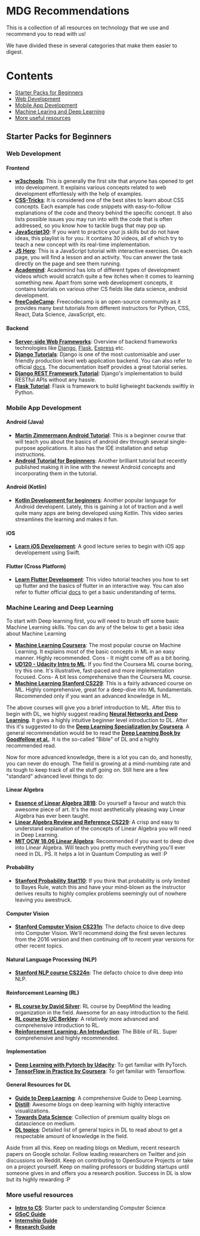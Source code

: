# MDG Recommendations
This is a collection of all resources on technology that we use and recommend you to read with us!

We have divided these in several categories that make them easier to digest.

# Contents

* [Starter Packs for Beginners](#Starter-Packs-for-Beginners)
* [Web Development](#Web-Development)
* [Mobile App Development](#Mobile-App-Development)
* [Machine Learing and Deep Learning](#Machine-Learing-and-Deep-Learning)
* [More useful resources](#More-useful-resources)

## Starter Packs for Beginners
### Web Development
#### <b>Frontend</b>
- **[w3schools](https://www.w3schools.com/)**: This is generally the first site that anyone has opened to get into development. It explains various concepts related to web development effortlessly with the help of examples.
- **[CSS-Tricks](https://css-tricks.com/)**: It is considered one of the best sites to learn about CSS concepts. Each example has code snippets with easy-to-follow explanations of the code and theory behind the specific concept. It also lists possible issues you may run into with the code that is often addressed, so you know how to tackle bugs that may pop up.
- **[JavaScript30](https://www.youtube.com/playlist?list=PLu8EoSxDXHP6CGK4YVJhL_VWetA865GOH)**: If you want to practice your js skills but do not have ideas, this playlist is for you. It contains 30 videos, all of which try to teach a new concept with its real-time implementation.
- **[JS Hero](https://www.jshero.net/en/home.html)**: This is a JavaScript tutorial with interactive exercises. On each page, you will find a lesson and an activity. You can answer the task directly on the page and see them running.
- **[Academind](https://www.youtube.com/channel/UCSJbGtTlrDami-tDGPUV9-w)**: Academind has lots of different types of development videos which would scratch quite a few itches when it comes to learning something new. Apart from some web development concepts, it contains tutorials on various other CS fields like data science, android development.
- **[freeCodeCamp](https://www.youtube.com/c/Freecodecamp)**: Freecodecamp is an open-source community as it provides many best tutorials from different instructors for Python, CSS, React, Data Science, JavaScript, etc.
#### <b>Backend</b>
- **[Server-side Web Frameworks](https://developer.mozilla.org/en-US/docs/Learn/Server-side/First_steps/Web_frameworks)**: Overview of backend frameworks technologies like [Django](https://www.djangoproject.com/), [Flask](http://flask.pocoo.org/), [Express](https://expressjs.com/) etc. 
- **[Django Tutorials](https://tutorial.djangogirls.org/en/)**: Django is one of the most customisable and user friendly production level web application backend. You can also refer to official [docs](https://docs.djangoproject.com/). The documentation itself provides a great tutorial series. 
- **[Django REST Framework Tutorial](https://www.django-rest-framework.org/tutorial/quickstart/)**: Django's implementation to build RESTful APIs without any hassle.
- **[Flask Tutorial](https://flask.palletsprojects.com/en/2.0.x/tutorial/index.html)**: Flask is framework to build lighwieght backends swiftly in Python.

### Mobile App Development
#### <b>Android (Java)</b>
- **[Martin Zimmermann Android Tutorial](https://www.youtube.com/playlist?list=PLwDZ5yiByAzy0-8xgJnSfo5MV937SZ4X4)**: This is a beginner course that will teach you about the basics of android dev through several single-purpose applications. It also has the IDE installation and setup instructions.
- **[Android Tutorial for Beginnners](https://www.youtube.com/playlist?list=PLS1QulWo1RIbb1cYyzZpLFCKvdYV_yJ-E)**: Another brilliant tutorial but recently published making it in line with the newest Android concepts and incorporating them in the tutorial.
#### <b>Android (Kotlin)</b>
- **[Kotlin Development for beginners](https://www.youtube.com/watch?v=e7WIPwRd2s8&list=PLlxmoA0rQ-Lw5k_QCqVl3rsoJOnb_00UV)**: Another popular language for Android developent. Lately, this is gaining a lot of traction and a well quite many apps are being developed using Kotlin. This video series streamlines the learning and makes it fun.
#### <b>iOS</b>
- **[Learn iOS Development](https://www.youtube.com/watch?v=xVPGQEHok74&list=PLpZBns8dFbgx0gr68lf-un9EjdmywTu4_)**: A good lecture series to begin with iOS app developement using Swift.
#### <b>Flutter (Cross Platform)</b>
- **[Learn Flutter Development](https://www.youtube.com/watch?v=GLSG_Wh_YWc)**: This video tutorial teaches you how to set up flutter and the basics of flutter in an interactive way. You can also refer to flutter official [docs](https://flutter.dev/docs/) to get a basic understanding of terms.

### Machine Learing and Deep Learning
To start with Deep learning first, you will need to brush off some basic Machine Learning skills. You can do any of the below to get a basic idea about Machine Learning  
- **[Machine Learning Coursera](https://www.coursera.org/learn/machine-learning)**: The most popular course on Machine Learning. It explains most of the basic concepts in ML in an easy manner. Highly recommended. Cons - It might come off as a bit boring.
- **[UD120 - Udacity Intro to ML](https://www.udacity.com/course/intro-to-machine-learning--ud120)**: If you find the Coursera ML course boring, try this one. It's illustrative, fast-paced and more implementation focused. Cons- A bit less comprehensive than the Coursera ML course.    
- **[Machine Learning Stanford CS229](https://www.youtube.com/watch?v=jGwO_UgTS7I&list=PLoROMvodv4rMiGQp3WXShtMGgzqpfVfbU)**: This is a fairly advanced course on ML. Highly comprehensive, great for a deep-dive into ML fundamentals. Recommended only if you want an advanced knowledge in ML.  

The above courses will give you a brief introduction to ML. After this to begin with DL, we highly suggest reading **[Neural Networks and Deep Learning](http://neuralnetworksanddeeplearning.com/)**. It gives a highly intuitive beginner level introduction to DL. After this it's suggested to do the **[Deep Learning Specialization by Coursera](https://www.coursera.org/specializations/deep-learning)**. A general recommendation would be to read the **[Deep Learning Book by Goodfellow et al.](https://www.deeplearningbook.org/)**. It is the so-called "Bible" of DL and a highly recommended read.  

Now for more advanced knowledge, there is a lot you can do, and honestly, you can never do enough. The field is growing at a mind-numbing rate and its tough to keep track of all the stuff going on. Still here are a few "standard" advanced level things to do: 
 #### Linear Algebra  
 - **[Essence of Linear Algebra 3B1B](https://www.youtube.com/playlist?list=PLZHQObOWTQDPD3MizzM2xVFitgF8hE_ab)**: Do yourself a favour and watch this awesome piece of art. It's the most aesthetically pleasing way Linear Algebra has ever been taught. 
 - **[Linear Algebra Review and Reference CS229](http://cs229.stanford.edu/section/cs229-linalg.pdf)**: A crisp and easy to understand explanation of the concepts of Linear Algebra you will need in Deep Learning.
 - **[MIT OCW 18.06 Linear Algebra](https://ocw.mit.edu/courses/mathematics/18-06-linear-algebra-spring-2010/video-lectures/)**: Recommended if you want to deep dive into Linear Algebra. Will teach you pretty much everything you'll ever need in DL. PS. It helps a lot in Quantum Computing as well :P  

#### Probability  
- **[Stanford Probability Stat110](https://projects.iq.harvard.edu/stat110/home)**: If you think that probability is only limited to Bayes Rule, watch this and have your mind-blown as the instructor derives results to highly complex problems seemingly out of nowhere leaving you awestruck.  

#### Computer Vision 
- **[Stanford Computer Vision CS231n](https://www.youtube.com/playlist?list=PLkt2uSq6rBVctENoVBg1TpCC7OQi31AlC)**: The defacto choice to dive deep into Computer Vision. We'll recommend doing the first seven lectures from the 2016 version and then continuing off to recent year versions for other recent topics.  
  
#### Natural Language Processing (NLP)  
- **[Stanford NLP course CS224n](http://web.stanford.edu/class/cs224n/)**: The defacto choice to dive deep into NLP.  

#### Reinforcement Learning (RL)  
- **[RL course by David Silver](https://www.youtube.com/watch?v=2pWv7GOvuf0&list=PLqYmG7hTraZDM-OYHWgPebj2MfCFzFObQ)**: RL course by DeepMind the leading organization in the field. Awesome for an easy introduction to the field. 
- **[RL course by UC Berkley](http://rail.eecs.berkeley.edu/deeprlcourse/)**: A relatively more advanced and comprehensive introduction to RL. 
- **[Reinforcement Learning: An Introduction](http://incompleteideas.net/book/the-book-2nd.html)**: The Bible of RL. Super comprehensive and highly recommended.  
  
#### Implementation 
- **[Deep Learning with Pytorch by Udacity](https://classroom.udacity.com/courses/ud188)**: To get familiar with PyTorch. 
-  **[TensorFlow in Practice by Coursera](https://www.coursera.org/specializations/tensorflow-in-practice?utm_source=deeplearningai&utm_medium=institutions&utm_campaign=WebsiteCoursesTFSTopButton)**: To get familiar with Tensorflow.  

#### General Resources for DL 
- **[Guide to Deep Learning](https://medium.com/vlgiitr/guide-to-deep-learning-585bfcad0b43)**: A comprehensive Guide to Deep Learning. 
- **[Distill](https://distill.pub/)**: Awesome blogs on deep learning with highly interactive visualizations.
- **[Towards Data Science](https://towardsdatascience.com/)**: Collection of premium quality blogs on datascience on medium.
- **[DL topics](https://github.com/vlgiitr/DL_Topics)**: Detailed list of general topics in DL to read about to get a respectable amount of knowledge in the field.

Aside from all this. Keep on reading blogs on Medium, recent research papers on Google scholar. Follow leading researchers on Twitter and join discussions on Reddit. Keep on contributing to OpenSource Projects or take on a project yourself. Keep on mailing professors or budding startups until someone gives in and offers you a research position. Success in DL is slow but its highly rewarding :P

### More useful resources
- **[Intro to CS](https://github.com/periperidip/exploring/blob/master/guide.md)**: Starter pack to understanding Computer Science
- **[GSoC Guide](https://github.com/periperidip/exploring/tree/master/GSoC)**
- **[Internship Guide](https://github.com/periperidip/exploring/blob/master/intern/get-an-intern.md)**
- **[Research Guide](https://github.com/periperidip/exploring/tree/master/research)**
